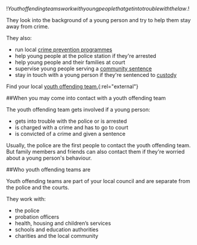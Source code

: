 $!Youth offending teams work with young people that get into trouble with the law.$!

They look into the background of a young person and try to help them stay away from crime.

They also:

- run local [crime prevention programmes](/youth-crime-prevention-programmes "Youth crime prevention programmes")
- help young people at the police station if they're arrested
- help young people and their families at court
- supervise young people serving a [community sentence](/community-sentences "Community sentences")
- stay in touch with a young person if they're sentenced to [custody](/young-people-in-custody "Young people in custody")

Find your local [youth offending team.](http://www.justice.gov.uk/global/contacts/yjb/yots/index.htm "Youth offending teams contact details"){:rel="external"}

##When you may come into contact with a youth offending team

The youth offending team gets involved if a young person:

- gets into trouble with the police or is arrested 
- is charged with a crime and has to go to court 
- is convicted of a crime and given a sentence

Usually, the police are the first people to contact the youth offending team. But family members and friends can also contact them if they're worried about a young person's behaviour.

##Who youth offending teams are

Youth offending teams are part of your local council and are separate from the police and the courts.

They work with:

- the police
- probation officers
- health, housing and children’s services
- schools and education authorities
- charities and the local community
